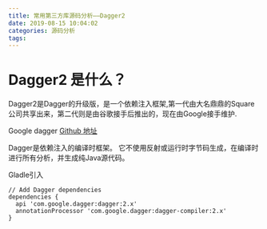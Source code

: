 ```yaml
---
title: 常用第三方库源码分析——Dagger2
date: 2019-08-15 10:04:02
categories: 源码分析
tags: 
---
```



# Dagger2 是什么？
Dagger2是Dagger的升级版，是一个依赖注入框架,第一代由大名鼎鼎的Square公司共享出来，第二代则是由谷歌接手后推出的，现在由Google接手维护.

Google dagger [Github 地址](https://github.com/google/dagger)

Dagger是依赖注入的编译时框架。 它不使用反射或运行时字节码生成，在编译时进行所有分析，并生成纯Java源代码。

Gladle引入
```
// Add Dagger dependencies
dependencies {
  api 'com.google.dagger:dagger:2.x'
  annotationProcessor 'com.google.dagger:dagger-compiler:2.x'
}
```